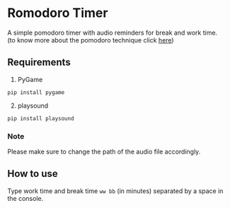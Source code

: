 # Romodoro Timer
A simple pomodoro timer with audio reminders for break and work time. 
<br/>
(to know more about the pomodoro technique click [here](https://en.wikipedia.org/wiki/Pomodoro_Technique))

## Requirements
1. PyGame
```
pip install pygame
```
2. playsound
```
pip install playsound
```
### Note
Please make sure to change the path of the audio file accordingly.

## How to use 
Type work time and break time ```ww bb``` (in minutes) separated by a space in the console. 
